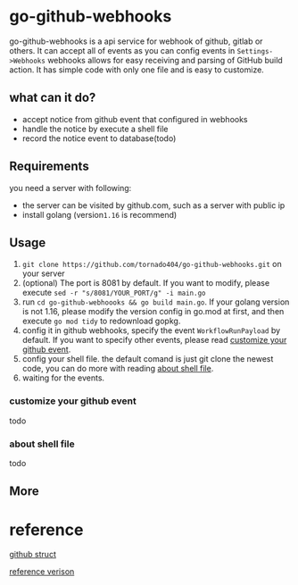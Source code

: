 # go-github-webhooks
go-github-webhooks is a api service for webhook of github, gitlab or others. It can accept all of events as you can config events in `Settings->Webhooks`
webhooks allows for easy receiving and parsing of GitHub build action. It has simple code with only one file and is easy to customize.
## what can it do?
- accept notice from github event that configured in webhooks
- handle the notice by execute a shell file
- record the notice event to database(todo)

## Requirements
you need a server with following:
- the server can be visited by github.com, such as a server with public ip
- install golang (version`1.16` is recommend)

## Usage
1. `git clone https://github.com/tornado404/go-github-webhooks.git` on your server
2. (optional) The port is 8081 by default. If you want to modify, please execute `sed -r "s/8081/YOUR_PORT/g" -i main.go`
3. run `cd go-github-webhoooks && go build main.go`. If your golang version is not 1.16, please modify the version config in go.mod at first, and then execute `go mod tidy` to redownload gopkg. 
4. config it in github webhooks, specify the event `WorkflowRunPayload` by default. If you want to specify other events, please read [customize your github event](#jump1).
5. config your shell file. the default comand is just git clone the newest code, you can do more with reading [about shell file](#jump2).
6. waiting for the events.

### <a id = "jump1">customize your github event</a>
todo

### <a id = "jump2">about shell file</a>
todo

## More

# reference

[github struct](https://pkg.go.dev/github.com/go-playground/webhooks/v6@v6.0.1/github#WorkflowJobPayload)

[reference verison](https://github.com/go-playground/webhooks)

